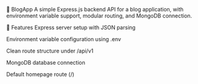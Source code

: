 📘 BlogApp
A simple Express.js backend API for a blog application, with environment variable support, modular routing, and MongoDB connection.

🚀 Features
Express server setup with JSON parsing

Environment variable configuration using .env

Clean route structure under /api/v1

MongoDB database connection

Default homepage route (/)

